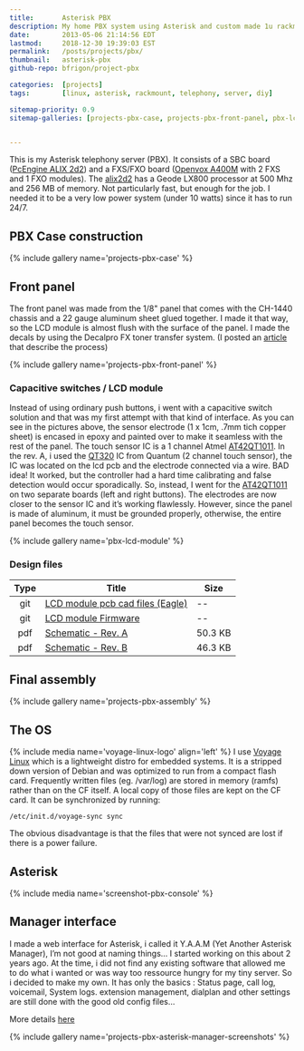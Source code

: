 ```yaml
---
title:       Asterisk PBX
description: My home PBX system using Asterisk and custom made 1u rackmount case
date:        2013-05-06 21:14:56 EDT
lastmod:     2018-12-30 19:39:03 EST
permalink:   /posts/projects/pbx/
thumbnail:   asterisk-pbx
github-repo: bfrigon/project-pbx

categories:  [projects]
tags:        [linux, asterisk, rackmount, telephony, server, diy]

sitemap-priority: 0.9
sitemap-galleries: [projects-pbx-case, projects-pbx-front-panel, pbx-lcd-module, projects-pbx-assembly]


---
```


This is my Asterisk telephony server (PBX). It consists of a SBC board ([PcEngine ALIX 2d2][link-alix2d2]) and a FXS/FXO board ([Openvox A400M][link-openvox-a400m] with 2 FXS and 1 FXO modules). The [alix2d2][link-alix2d2] has a Geode LX800 processor at 500 Mhz and 256 MB of memory. Not particularly fast, but enough for the job. I needed it to be a very low power system (under 10 watts) since it has to run 24/7.

<!--thumbnail-->

<!--more-->

## PBX Case construction

{% include gallery name='projects-pbx-case' %}


## Front panel

The front panel was made from the 1/8" panel that comes with the CH-1440 chassis and a 22 gauge aluminum sheet glued together. I made it that way, so the LCD module is almost flush with the surface of the panel. I made the decals by using the Decalpro FX toner transfer system. (I posted an [article][post-making-decals] that describe the process)

{% include gallery name='projects-pbx-front-panel' %}


### Capacitive switches / LCD module

Instead of using ordinary push buttons, i went with a capacitive switch solution and that was my first attempt with that kind of interface. As you can see in the pictures above, the sensor electrode (1 x 1cm, .7mm tich copper sheet) is encased in epoxy and painted over to make it seamless with the rest of the panel. The touch sensor IC is a 1 channel Atmel [AT42QT1011][datasheet-at42qt1011]. In the rev. A, i used the [QT320][datasheet-qt320] IC from Quantum (2 channel touch sensor), the IC was located on the lcd pcb and the electrode connected via a wire. BAD idea! It worked, but the controller had a hard time calibrating and false detection would occur sporadically. So, instead, I went for the [AT42QT1011][datasheet-at42qt1011] on two separate boards (left and right buttons). The electrodes are now closer to the sensor IC and it’s working flawlessly. However, since the panel is made of aluminum, it must be grounded properly, otherwise, the entire panel becomes the touch sensor.

{% include gallery name='pbx-lcd-module' %}


### Design files

| Type | Title                                                     | Size     |
|:----:|-----------------------------------------------------------|----------|
| git  | [LCD module pcb cad files (Eagle)][file-lcd-module-eagle] | --       |
| git  | [LCD module Firmware][file-lcd-firmware]                  | --       |
| pdf  | [Schematic - Rev. A][file-schematic-rev-a]                | 50.3 KB  |
| pdf  | [Schematic - Rev. B][file-schematic-rev-b]                | 46.3 KB  |


## Final assembly

{% include gallery name='projects-pbx-assembly' %}


## The OS

{% include media name='voyage-linux-logo' align='left' %}
I use [Voyage Linux][link-voyage-linux] which is a lightweight distro for embedded systems. It is a stripped down version of Debian and was optimized to run from a compact flash card. Frequently written files (eg. /var/log) are stored in memory (ramfs) rather than on the CF itself. A local copy of those files are kept on the CF card. It can be synchronized by running:

    /etc/init.d/voyage-sync sync

The obvious disadvantage is that the files that were not synced are lost if there is a power failure.


## Asterisk

{% include media name='screenshot-pbx-console' %}


## Manager interface

I made a web interface for Asterisk, i called it Y.A.A.M (Yet Another Asterisk Manager), I’m not good at naming things… I started working on this about 2 years ago. At the time, i did not find any existing software that allowed me to do what i wanted or was way too ressource hungry for my tiny server. So i decided to make my own. It has only the basics : Status page, call log, voicemail, System logs. extension management, dialplan and other settings are still done with the good old config files…

More details [here][post-yaam]

{% include gallery name='projects-pbx-asterisk-manager-screenshots' %}


[post-yaam]: /posts/asterisk/asterisk-manager
[post-making-decals]: /posts/diy/making-decals

[link-voyage-linux]: http://linux.voyage.hk/
[datasheet-at42qt1011]: http://www.atmel.com/devices/at42qt1011.aspx
[datasheet-qt320]: https://media.digikey.com/pdf/Data%20Sheets/Quantum%20PDFs/qt320_103_datasheet.pdf
[link-alix2d2]: https://www.pcengines.ch/alix2d2.htm
[link-openvox-a400m]: http://www.openvox.cn/products/telephony-cards/analog-cards/a400m-detail.html

[file-lcd-module-eagle]: https://github.com/bfrigon/project-pbx/tree/master/pcb/lcd-module
[file-lcd-firmware]: https://github.com/bfrigon/project-pbx/tree/master/firmware/lcd-module
[file-schematic-rev-a]: https://raw.githubusercontent.com/bfrigon/project-pbx/master/drawings/schematics/lcd-module_rev-b.pdf
[file-schematic-rev-b]: https://raw.githubusercontent.com/bfrigon/project-pbx/master/drawings/schematics/lcd-module_rev-b.pdf
